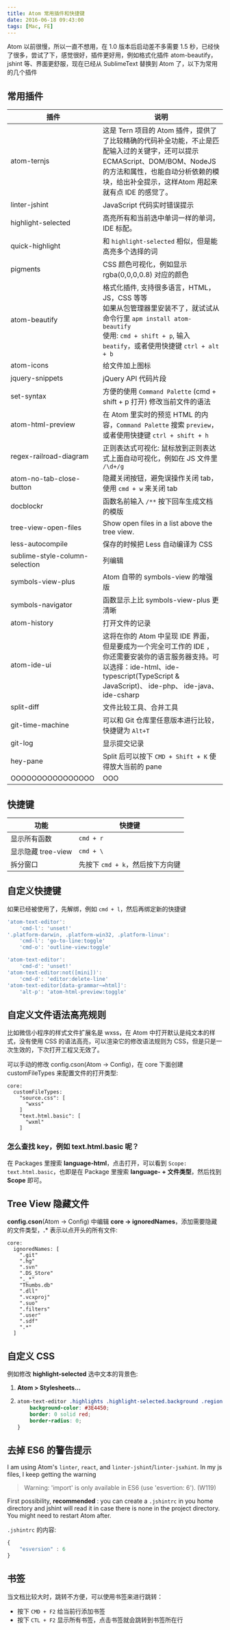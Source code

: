 ```yaml
---
title: Atom 常用插件和快捷键
date: 2016-06-18 09:43:00
tags: [Mac, FE]
---
```


Atom 以前很慢，所以一直不想用，在 1.0 版本后启动差不多需要 1.5 秒，已经快了很多，尝试了下，感觉很好，插件更好用，例如格式化插件 atom-beautify，jshint 等、界面更舒服，现在已经从 SublimeText 替换到 Atom 了，以下为常用的几个插件

<!--more-->

## 常用插件

| 插件                           | 说明                                                         |
| ------------------------------ | ------------------------------------------------------------ |
| atom-ternjs                    | 这是 Tern 项目的 Atom 插件，提供了了比较精确的代码补全功能，不止是匹配输入过的关键字，还可以提示 ECMAScript、DOM/BOM、NodeJS 的方法和属性，也能自动分析依赖的模块，给出补全提示，这样Atom 用起来就有点 IDE 的感觉了。 |
|linter-jshint|JavaScript 代码实时错误提示|
| highlight-selected             | 高亮所有和当前选中单词一样的单词，IDE 标配。                 |
| quick-highlight                | 和 `highlight-selected` 相似，但是能高亮多个选择的词         |
| pigments                       | CSS 颜色可视化，例如显示 rgba(0,0,0,0.8) 对应的颜色          |
| atom-beautify                  | 格式化插件, 支持很多语言，HTML，JS，CSS 等等<br>如果从包管理器里安装不了，就试试从命令行里 `apm install atom-beautify`<br>使用: `cmd + shift + p`, 输入 `beatify`，或者使用快捷键 `ctrl + alt + b` |
| atom-icons                     | 给文件加上图标                                               |
| jquery-snippets                | jQuery API 代码片段                                          |
| set-syntax                     | 方便的使用 `Command Palette` (cmd + shift + p 打开) 修改当前文件的语法 |
| atom-html-preview              | 在 Atom 里实时的预览 HTML 的内容，`Command Palette` 搜索 `preview`，或者使用快捷键 `ctrl + shift + h` |
| regex-railroad-diagram         | 正则表达式可视化: 鼠标放到正则表达式上面自动可视化，例如在 JS 文件里 `/\d+/g` |
| atom-no-tab-close-button       | 隐藏关闭按钮，避免误操作关闭 tab，使用 `cmd + w` 来关闭 tab  |
| docblockr                      | 函数名前输入 `/**` 按下回车生成文档的模版                    |
| tree-view-open-files           | Show open files in a list above the tree view.               |
| less-autocompile               | 保存的时候把 Less 自动编译为 CSS                             |
| sublime-style-column-selection | 列编辑                                                       |
| symbols-view-plus              | Atom 自带的 symbols-view 的增强版                            |
| symbols-navigator              | 函数显示上比 symbols-view-plus 更清晰                        |
| atom-history                   | 打开文件的记录                                               |
| atom-ide-ui                    | 这将在你的 Atom 中呈现 IDE 界面，但是要成为一个完全可工作的 IDE ，你还需要安装你的语言服务器支持。可以选择：ide-html、ide-typescript(TypeScript & JavaScript)、 ide-php、 ide-java、 ide-csharp |
| split-diff                     | 文件比较工具、合并工具                                       |
| git-time-machine               | 可以和 Git 仓库里任意版本进行比较，快捷键为 `Alt+T`          |
| git-log                        | 显示提交记录                                                 |
|hey-pane|Split 后可以按下 `CMD + Shift + K` 使得放大当前的 pane|
| OOOOOOOOOOOOOOOO               | OOO                                                          |

## 快捷键

| 功能             | 快捷键                   |
| -------------- | --------------------- |
| 显示所有函数         | `cmd + r`             |
| 显示隐藏 tree-view | `cmd + \`             |
| 拆分窗口           | 先按下 `cmd + k`，然后按下方向键 |

## 自定义快捷键

如果已经被使用了，先解绑，例如 `cmd + l`，然后再绑定新的快捷键

```js
'atom-text-editor':
    'cmd-l': 'unset!'
'.platform-darwin, .platform-win32, .platform-linux':
    'cmd-l': 'go-to-line:toggle'
    'cmd-o': 'outline-view:toggle'

'atom-text-editor':
    'cmd-d': 'unset!'
'atom-text-editor:not([mini])':
    'cmd-d': 'editor:delete-line'
'atom-text-editor[data-grammar~=html]':
    'alt-p': 'atom-html-preview:toggle'
```

## 自定义文件语法高亮规则

比如微信小程序的样式文件扩展名是 wxss，在 Atom 中打开默认是纯文本的样式，没有使用 CSS 的语法高亮，可以渲染它的修改语法规则为 CSS，但是只是一次生效的，下次打开工程又无效了。

可以手动的修改 config.cson(Atom -> Config)，在 core 下面创建 customFileTypes 来配置文件的打开类型:

```properties
core:
  customFileTypes:
    "source.css": [
      "wxss"
    ]
    "text.html.basic": [
      "wxml"
    ]
```

### 怎么查找 key，例如 text.html.basic 呢？

在 Packages 里搜索 **language-html**，点击打开，可以看到 `Scope: text.html.basic`，也即是在 Package 里搜索 **language- + 文件类型**，然后找到 **Scope** 即可。

## Tree View 隐藏文件

**config.cson**(Atom -> Config) 中编辑 **core -> ignoredNames**，添加需要隐藏的文件类型，**.*** 表示以点开头的所有文件:

```
core:
  ignoredNames: [
    ".git"
    ".hg"
    ".svn"
    ".DS_Store"
    "._*"
    "Thumbs.db"
    ".dll"
    ".vcxproj"
    ".suo"
    ".filters"
    ".user"
    ".sdf"
    ".*"
  ]
```

## 自定义 CSS

例如修改 **highlight-selected** 选中文本的背景色:

1. **Atom > Stylesheets...**

2. ```css
   atom-text-editor .highlights .highlight-selected.background .region {
       background-color: #3E4450;
       border: 0 solid red;
       border-radius: 0;
   }
   ```


## 去掉 ES6 的警告提示

I am using Atom's `linter`, `react`, and `linter-jshint`/`linter-jsxhint`. In my js files, I keep getting the warning

> Warning: 'import' is only available in ES6 (use 'esvertion: 6'). (W119)

First possibility, **recommended** : you can create a `.jshintrc` in you home directory and jshint will read it in case there is none in the project directory. You might need to restart Atom after.

`.jshintrc` 的内容:

```js
{
    "esversion" : 6
}
```

## 书签

当文档比较大时，跳转不方便，可以使用书签来进行跳转：

* 按下 `CMD + F2` 给当前行添加书签
* 按下 `CTL + F2` 显示所有书签，点击书签就会跳转到书签所在行